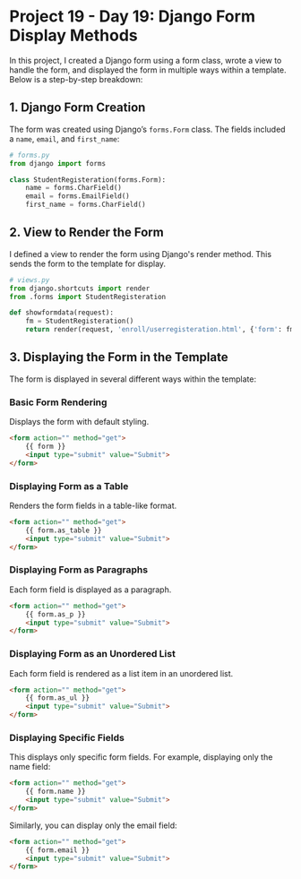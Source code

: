 # Project 19 - Day 19: Django Form Display Methods


In this project, I created a Django form using a form class, wrote a view to handle the form, and displayed the form in multiple ways within a template. Below is a step-by-step breakdown:

## 1. Django Form Creation
The form was created using Django’s `forms.Form` class. The fields included a `name`, `email`, and `first_name`:

```python
# forms.py
from django import forms

class StudentRegisteration(forms.Form):
    name = forms.CharField()
    email = forms.EmailField()
    first_name = forms.CharField()
```

## 2. View to Render the Form
I defined a view to render the form using Django's render method. This sends the form to the template for display.

```python
# views.py
from django.shortcuts import render
from .forms import StudentRegisteration

def showformdata(request):
    fm = StudentRegisteration()
    return render(request, 'enroll/userregisteration.html', {'form': fm})
```

## 3. Displaying the Form in the Template
The form is displayed in several different ways within the template:

### Basic Form Rendering
Displays the form with default styling.

```html
<form action="" method="get">
    {{ form }}
    <input type="submit" value="Submit">
</form>
```

### Displaying Form as a Table
Renders the form fields in a table-like format.

```html
<form action="" method="get">
    {{ form.as_table }}
    <input type="submit" value="Submit">
</form>
```

### Displaying Form as Paragraphs
Each form field is displayed as a paragraph.

```html
<form action="" method="get">
    {{ form.as_p }}
    <input type="submit" value="Submit">
</form>
```

### Displaying Form as an Unordered List
Each form field is rendered as a list item in an unordered list.

```html
<form action="" method="get">
    {{ form.as_ul }}
    <input type="submit" value="Submit">
</form>
```

### Displaying Specific Fields
This displays only specific form fields. For example, displaying only the name field:

```html
<form action="" method="get">
    {{ form.name }}
    <input type="submit" value="Submit">
</form>
```

Similarly, you can display only the email field:

```html
<form action="" method="get">
    {{ form.email }}
    <input type="submit" value="Submit">
</form>
```
